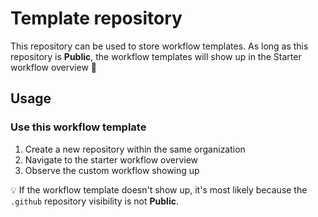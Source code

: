 # Template repository

This repository can be used to store workflow templates. As long as this repository is **Public**, the workflow templates will show up in the Starter workflow overview :tada:

## Usage

### Use this workflow template

1. Create a new repository within the same organization
1. Navigate to the starter workflow overview
1. Observe the custom workflow showing up

:bulb: If the workflow template doesn't show up, it's most likely because the `.github` repository visibility is not **Public**.

